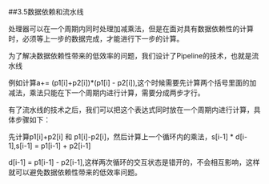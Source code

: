 ##3.5数据依赖和流水线

处理器可以在一个周期内同时处理加减乘法，但是在面对具有数据依赖性的计算时，必须等上一步的数据完成，才能进行下一步的计算。

为了解决数据依赖性带来的低效率的问题，我们设计了Pipeline的技术，也就是流水线

例如计算a+= (p1[i]+p2[i])*(p1[i] - p2[i]),这个时候需要先计算两个括号里面的加减法，乘法只能在下一个周期内进行计算，需要分成两步才行。

有了流水线的技术之后，我们可以把这个表达式同时放在一个周期内进行计算，具体步骤如下：

先计算p1[i]+p2[i] 和 p1[i]-p2[i]，然后计算上一个循环内的乘法，s[i-1] * d[i-1],s[i-1] = p1[i-1] + p2[i-1]

d[i-1] = p1[i-1] - p2[i-1],这样两次循环的交互状态是错开的，不会相互影响，这样就可以避免数据依赖性带来的低效率问题。